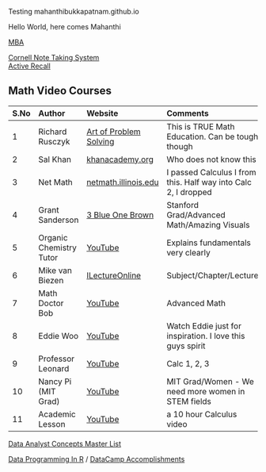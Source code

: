 Testing mahanthibukkapatnam.github.io

Hello World, here comes Mahanthi

[MBA](https://mahanthibukkapatnam.github.io/mba)

[Cornell Note Taking System](https://mahanthibukkapatnam.github.io/cnts.html) <br>
[Active Recall](https://mahanthibukkapatnam.github.io/ac.html) <br>

## Math Video Courses 

| S.No   | Author                   | Website                                                              | Comments | 
| :------| :----------------------- | :------------------------------------------------------------------- | :-----   |
| 1      | Richard Rusczyk          | [Art of Problem Solving](http://www.artofproblemsolving.com)         |  This is TRUE Math Education. Can be tough though |
| 2      | Sal Khan                 | [khanacademy.org](http://www.khanacademy.org)                        |  Who does not know this |
| 3      | Net Math                 | [netmath.illinois.edu](http://netmath.illinois.edu)                  |  I passed Calculus I from this. Half way into Calc 2, I dropped | 
| 4      | Grant Sanderson          | [3 Blue One Brown](https://www.youtube.com/channel/UCYO_jab_esuFRV4b17AJtAw)  |  Stanford Grad/Advanced Math/Amazing Visuals| 
| 5      | Organic Chemistry Tutor  | [YouTube](https://www.youtube.com/channel/UCEWpbFLzoYGPfuWUMFPSaoA)  |  Explains fundamentals very clearly | 
| 6      | Mike van Biezen          | [ILectureOnline](http://www.ilectureonline.com)                      | Subject/Chapter/Lecture |
| 7      | Math Doctor Bob          | [YouTube](https://www.youtube.com/user/MathDoctorBob/featured)       | Advanced Math |
| 8      | Eddie Woo                | [YouTube](https://www.youtube.com/user/misterwootube)                |  Watch Eddie just for inspiration. I love this guys spirit |
| 9      | Professor Leonard        | [YouTube](https://www.youtube.com/user/professorleonard57)           |  Calc 1, 2, 3 |
| 10     | Nancy Pi (MIT Grad)      | [YouTube](https://www.youtube.com/channel/UCRGXV1QlxZ8aucmE45tRx8w)  |  MIT Grad/Women - We need more women in STEM fields |
| 11     | Academic Lesson          | [YouTube](https://www.youtube.com/channel/UCwM4EI8mqvsSUR7Ou1D0qrA)  |  a 10 hour Calculus video |


[Data Analyst Concepts Master List](https://mahanthibukkapatnam.github.io/DataAnalystConceptMasterList.html) <br>

[Data Programming In R](https://mahanthibukkapatnam.github.io/DataProgrammingInR) / [DataCamp Accomplishments](https://mahanthibukkapatnam.github.io/DataProgrammingInR/DataCamp)


